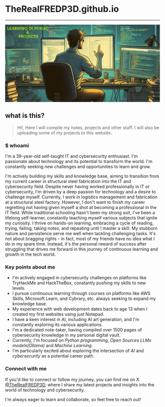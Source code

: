 # TheRealFREDP3D.github.io

---

![TheRealFREDP3D - Banner](images/github-front-banner.png)

## what is this?

> Hi!, Here I will compile my notes, projects and other stuff.
> I will also be uploading some of my projects to this website.

### $ whoami

I'm a 39-year-old self-taught IT and cybersecurity enthusiast. I'm passionate about technology and its potential to transform the world. I'm constantly seeking new challenges and opportunities to learn and grow.

I'm actively building my skills and knowledge base, aiming to transition from my current career in structural steel fabrication into the IT and cybersecurity field. Despite never having worked professionally in IT or cybersecurity, I'm driven by a deep passion for technology and a desire to challenge myself.
Currently, I work in logistics management and fabrication at a structural steel factory. However, I don't want to finish my career regretting not having given myself a shot at becoming a professional in the IT field. While traditional schooling hasn't been my strong suit, I've been a lifelong self-learner, constantly teaching myself various subjects that ignite my curiosity.
I thrive on hands-on learning, embracing a cycle of reading, trying, failing, taking notes, and repeating until I master a skill. My stubborn nature and persistence serve me well when tackling challenging tasks. It's not about bragging rights - in fact, most of my friends have no idea what I do in my spare time. Instead, it's the personal reward of success after struggling that drives me forward in this journey of continuous learning and growth in the tech world.

### Key points about me

- I'm actively engaged in cybersecurity challenges on platforms like TryHackMe and HackTheBox, constantly pushing my skills to new levels.
- I pursue continuous learning through courses on platforms like AWS Skills, Microsoft Learn, and Cybrary, etc. always seeking to expand my knowledge base.
- My experience with web development dates back to age 13 when I created my first websites using just Notepad.
- I have a keen interest in AI, including AI art generation, and I'm constantly exploring its various applications.
- I'm a dedicated note-taker, having compiled over 1500 pages of cybersecurity knowledge in my personal digital vault.
- Currently, I'm focused on *Python programming*, *Open Sources LLMs models(Ollama)* and *Machine Learning*.
- I'm particularly excited about exploring the intersection of *AI* and *cybersecurity* as a potential career path.

### Connect with me

If you'd like to connect or follow my journey, you can find me on X [@TheRealFREDP3D](https://x.com/TheRealFredP3D), where I share my latest projects and insights into the world of technology and cybersecurity.

I'm always eager to learn and collaborate, so feel free to reach out!
